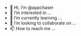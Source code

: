 - 👋 Hi, I’m @appchaser
- 👀 I’m interested in ...
- 🌱 I’m currently learning ...
- 💞️ I’m looking to collaborate on ...
- 📫 How to reach me ...

<!---
appchaser/appchaser is a ✨ special ✨ repository because its `README.md` (this file) appears on your GitHub profile.
You can click the Preview link to take a look at your changes.
--->
